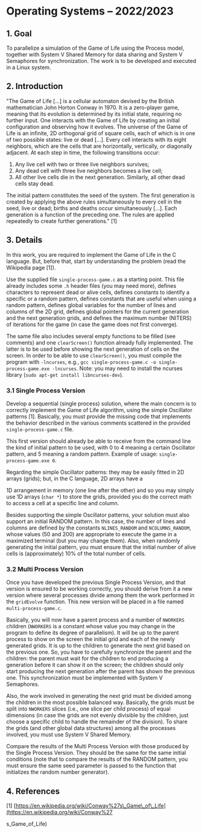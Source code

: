 # Operating Systems – 2022/2023

## 1. Goal

To parallelize a simulation of the Game of Life using the Process model, together with System V Shared Memory for data sharing and System V Semaphores for synchronization. The work is to be developed and executed in a Linux system.

## 2. Introduction

"The Game of Life [...] is a cellular automaton devised by the British mathematician John Horton Conway in 1970. It is a zero-player game, meaning that its evolution is determined by its initial state, requiring no further input. One interacts with the Game of Life by creating an initial configuration and observing how it evolves. The universe of the Game of Life is an infinite, 2D orthogonal grid of square cells, each of which is in one of two possible states: live or dead [...]. Every cell interacts with its eight neighbors, which are the cells that are horizontally, vertically, or diagonally adjacent. At each step in time, the following transitions occur:

1. Any live cell with two or three live neighbors survives;
2. Any dead cell with three live neighbors becomes a live cell;
3. All other live cells die in the next generation. Similarly, all other dead cells stay dead.

The initial pattern constitutes the seed of the system. The first generation is created by applying the above rules simultaneously to every cell in the seed, live or dead; births and deaths occur simultaneously [...]. Each generation is a function of the preceding one. The rules are applied repeatedly to create further generations." [1]

## 3. Details

In this work, you are required to implement the Game of Life in the C language. But, before that, start by understanding the problem (read the Wikipedia page [1]).

Use the supplied file `single-process-game.c` as a starting point. This file already includes some `.h` header files (you may need more), defines characters to represent dead or alive cells, defines constants to identify a specific or a random pattern, defines constants that are useful when using a random pattern, defines global variables for the number of lines and columns of the 2D grid, defines global pointers for the current generation and the next generation grids, and defines the maximum number (NITERS) of iterations for the game (in case the game does not first converge).

The same file also includes several empty functions to be filled (see comments) and one `clearScreen()` function already fully implemented. The latter is to be used before showing the next generation of cells on the screen. In order to be able to use `clearScreen()`, you must compile the program with `-lncurses`, e.g., `gcc single-process-game.c -o single-process-game.exe -lncurses`. Note: you may need to install the ncurses library (`sudo apt-get install libncurses-dev`).

### 3.1 Single Process Version

Develop a sequential (single process) solution, where the main concern is to correctly implement the Game of Life algorithm, using the simple Oscillator patterns [1]. Basically, you must provide the missing code that implements the behavior described in the various comments scattered in the provided `single-process-game.c` file.

This first version should already be able to receive from the command line the kind of initial pattern to be used, with 0 to 4 meaning a certain Oscillator pattern, and 5 meaning a random pattern. Example of usage: `single-process-game.exe 0`.

Regarding the simple Oscillator patterns: they may be easily fitted in 2D arrays (grids); but, in the C language, 2D arrays have a

 1D arrangement in memory (one line after the other) and so you may simply use 1D arrays (`char *`) to store the grids, provided you do the correct math to access a cell at a specific line and column.

Besides supporting the simple Oscillator patterns, your solution must also support an initial RANDOM pattern. In this case, the number of lines and columns are defined by the constants `NLINES_RANDOM` and `NCOLUMNS_RANDOM`, whose values (50 and 200) are appropriate to execute the game in a maximized terminal (but you may change them). Also, when randomly generating the initial pattern, you must ensure that the initial number of alive cells is (approximately) 10% of the total number of cells.

### 3.2 Multi Process Version

Once you have developed the previous Single Process Version, and that version is ensured to be working correctly, you should derive from it a new version where several processes divide among them the work performed in the `gridEvolve` function. This new version will be placed in a file named `multi-process-game.c`.

Basically, you will now have a parent process and a number of `NWORKERS` children (`NWORKERS` is a constant whose value you may change in the program to define its degree of parallelism). It will be up to the parent process to show on the screen the initial grid and each of the newly generated grids. It is up to the children to generate the next grid based on the previous one. So, you have to carefully synchronize the parent and the children: the parent must wait for the children to end producing a generation before it can show it on the screen; the children should only start producing the next generation after the parent has shown the previous one. This synchronization must be implemented with System V Semaphores.

Also, the work involved in generating the next grid must be divided among the children in the most possible balanced way. Basically, the grids must be split into `NWORKERS` slices (i.e., one slice per child process) of equal dimensions (in case the grids are not evenly divisible by the children, just choose a specific child to handle the remainder of the division). To share the grids (and other global data structures) among all the processes involved, you must use System V Shared Memory.

Compare the results of the Multi Process Version with those produced by the Single Process Version. They should be the same for the same initial conditions (note that to compare the results of the RANDOM pattern, you must ensure the same seed parameter is passed to the function that initializes the random number generator).

## 4. References

[1] [https://en.wikipedia.org/wiki/Conway%27s\_Game\_of\_Life](https://en.wikipedia.org/wiki/Conway%27

s_Game_of_Life)
